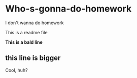 # Who-s-gonna-do-homework
I don't wanna do homework

This is a readme file

**This is a bald line**

## this line is bigger

Cool, huh?
